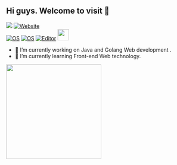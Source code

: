 ## Hi guys. Welcome to visit 👋

<a href="https://github.com/uzdz"><img src="https://img.shields.io/github/stars/uzdz?color=faf408&label=github%20stars&logo=github" /></a>
[![Website](https://img.shields.io/website?color=0ab9e6&style=flat-square&up_message=uzdz&url=http://uzdz.me)](http://uzdz.me)<br/>
[![OS](https://img.shields.io/badge/OS-macOS-informational?style=flat-square&logo=apple&logoColor=white)](https://en.wikipedia.org/wiki/MacOS)
[![OS](https://img.shields.io/badge/OS-Linux-informational?style=flat-square&logo=linux&logoColor=white)](https://en.wikipedia.org/wiki/Linux)
[![Editor](https://img.shields.io/badge/Editor-VSCode-blue?style=flat-square&logo=visual-studio-code&logoColor=white)](https://code.visualstudio.com/)
<img src="https://github.com/TheDudeThatCode/TheDudeThatCode/blob/master/Assets/Developer.gif" width="30px">

- 🔭 I’m currently working on Java and Golang Web development . 
- 🌱 I’m currently learning Front-end Web technology. 

<img src="https://media.giphy.com/media/SWoSkN6DxTszqIKEqv/giphy.gif" align="down" height="255" />
